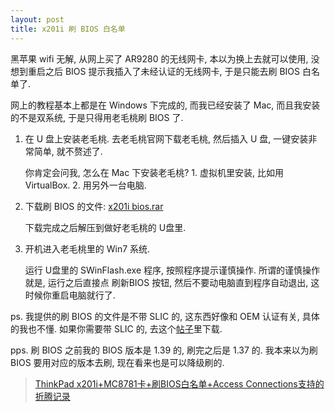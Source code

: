 ```yaml
---
layout: post
title: x201i 刷 BIOS 白名单
---
```

黑苹果 wifi 无解, 从网上买了 AR9280 的无线网卡, 本以为换上去就可以使用, 
没想到重启之后 BIOS 提示我插入了未经认证的无线网卡, 于是只能去刷 BIOS 白名单了.

网上的教程基本上都是在 Windows 下完成的, 而我已经安装了 Mac, 而且我安装的不是双系统, 于是只得用老毛桃刷 BIOS 了.

1. 在 U 盘上安装老毛桃. 去老毛桃官网下载老毛桃, 然后插入 U 盘, 一键安装非常简单, 就不赘述了. 

    你肯定会问我, 怎么在 Mac 下安装老毛桃? 1. 虚拟机里安装, 比如用 VirtualBox. 2. 用另外一台电脑.

2. 下载刷 BIOS 的文件: [x201i bios.rar](http://pan.baidu.com/share/link?shareid=2882521960&uk=1144168602)

    下载完成之后解压到做好老毛桃的 U盘里.

3. 开机进入老毛桃里的 Win7 系统.

    运行 U盘里的 SWinFlash.exe 程序, 按照程序提示谨慎操作. 
所谓的谨慎操作就是, 运行之后直接点 刷新BIOS 按钮, 然后不要动电脑直到程序自动退出, 这时候你重启电脑就行了.

ps. 我提供的刷 BIOS 的文件是不带 SLIC 的, 这东西好像和 OEM 认证有关, 具体的我也不懂. 
如果你需要带 SLIC 的, 去这个[帖子](http://bbs.bios.net.cn/thread-147172-1-1.html)里下载.

pps. 刷 BIOS 之前我的 BIOS 版本是 1.39 的, 刷完之后是 1.37 的. 我本来以为刷 BIOS 要用对应的版本去刷, 现在看来也是可以降级刷的.

> [ThinkPad x201i+MC8781卡+刷BIOS白名单+Access Connections支持的折腾记录](http://penpenguanguan.com/1414.html)
